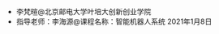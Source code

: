 - 李梵暄@北京邮电大学叶培大创新创业学院
- 指导老师：李海源@课程名称：智能机器人系统
2021年1月8日


<!---
together666/together666 is a ✨ special ✨ repository because its `README.md` (this file) appears on your GitHub profile.
You can click the Preview link to take a look at your changes.
--->
